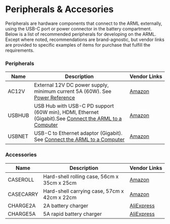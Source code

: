 # Peripherals & Accesories

 Peripherals are hardware components that connect to the ARML externally, using the USB-C port or power connector in the battery compartment. Below is a list of recommended peripherals for developing on the ARML. Except where noted, recommendations are brand-agnostic, but vendor links are provided to specific examples of items for purchase that fulfill the requirements.

### Peripherals

| Name | Description | Vendor&nbsp;Links |
| --- | --- | --- |
| AC12V | External 12V DC power supply, minimum current 5A (60W). See [Power Reference](power.md) | [Amazon](https://www.amazon.es/dp/B07PGLXK4X) |
| USBHUB | USB Hub with USB-C PD support (60W min), HDMI, Ethernet (Gigabit).See [Connect the ARML to a Computer](./workflow.md#connect-the-arml-to-the-computer) | [Amazon](https://www.amazon.es/gp/product/B0BW2TLQ8S) | 
| USBNET | USB-C to Ethernet adaptor (Gigabit). See [Connect the ARML to a Computer](./workflow.md#connect-the-arml-to-the-computer) | [Amazon](https://www.amazon.es/gp/product/B08FYB5HHK) | 

### Accessories

| Name | Description | Vendor&nbsp;Links |
| --- | --- | --- |
| CASEROLL  | Hard-shell rolling case, 56cm x 35cm x 25cm | [Amazon](https://www.amazon.es/dp/B01L0LVLLY) |
| CASECARRY | Hard-shell carrying case, 57cm x 42cm x 22cm | [Amazon](https://www.amazon.es/dp/B08K3HWVCL) |
| CHARGE2A  | 2A battery charger | [AliExpress](https://www.aliexpress.com/item/1005006233034942.html) |
| CHARGE5A  | 5A rapid battery charger | [AliExpress](https://www.aliexpress.com/item/1005001608750083.html) |